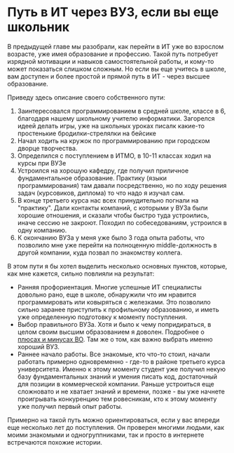 # Путь в ИТ через ВУЗ, если вы еще школьник

В предыдущей главе мы разобрали, как перейти в ИТ уже во взрослом возрасте, уже имея образование и профессию. Такой путь потребует изрядной мотивации и навыков самостоятельной работы, и кому-то может показаться слишком сложным. Но если вы еще учитесь в школе, вам доступен и более простой и прямой путь в ИТ - через высшее образование.

Приведу здесь описание своего собственного пути:

1. Заинтересовался программированием в средней школе, классе в 6, благодаря нашему школьному учителю информатики. Загорелся идеей делать игры, уже на школьных уроках писалк какие-то простенькие бродилки-стрелялки на бейсике
2. Начал ходить на кружок по программированию при городском дворце творчества.
3. Определился с поступлением в ИТМО, в 10-11 классах ходил на курсы при ВУЗе
4. Устроился на хорошую кафедру, где получил приличное фундаментальное образование. Практику (языки программирования) там давали посредственно, но по ходу решения задач (курсовиков, диплома) то что надо я изучал сам.
5. В конце третьего курса нас всех принудительно погнали на "практику". Дали контакты компаний, с которыми у ВУЗа были хорошие отношения, и сказали чтобы быстро туда устроились, иначе сессию не закроют. Походил по собеседованиям, устроился в одну компанию.
6. К окончанию ВУЗа у меня уже было 3 года опыта работы, что позволило мне уже перейти на полноценную middle-должность в другой компании, куда позвал по знакомству коллега.

В этом пути я бы хотел выделить несколько основных пунктов, которые, как мне кажется, сильно повлияли на результат:

* Ранняя профориентация. Многие успешные ИТ специалисты довольно рано, еще в школе, обнаружили что им нравится программировать или ковыряться с железками. Это позволило сильно заранее приступить к профильному образованию, и иметь уже определенную подготовку к моменту поступления.
* Выбор правильного ВУЗа. Хотя и было к чему попридираться, в целом своим высшим образованием я доволен. Подробнее о [плюсах и минусах ВО](../tipichnye-voprosy-i-mify-pro-it/nuzhno-li-vysshee-obrazovanie.md). Там же о том, как важно выбрать именно хороший ВУЗ.
* Раннее начало работы. Все знакомые, кто что-то стоил, начали работать примерно одновременно - где-то в районе третьего курса университета. Именно к этому моменту студент уже получил некую базу фундаментальных знаний и умения писать код, достаточный для позиции в коммерческой компании. Раньше устроиться еще сложновато и не хватает знаний и времени, позже - вы уже начнете проигрывать конкуренцию тем ровесникам, кто к этому моменту уже получил первый опыт работы.

Примерно на такой путь можно ориентироваться, если у вас впереди еще несколько лет до поступления. Он проверен многими людьми, как моими знакомыми и одногруппниками, так и просто в интернете встречаются похожие истории.
